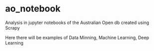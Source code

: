 # ao_notebook
Analysis in jupyter notebooks of the Australian Open db created using Scrapy

Here there will be examples of Data Minning, Machine Learning, Deep Learning
